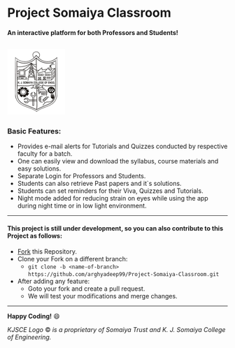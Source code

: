 # Project Somaiya Classroom
#### An interactive platform for both Professors and Students!
![Somaiya Classroom](/app/src/main/res/drawable/kjsce.png)
---

### Basic Features:
* Provides e-mail alerts for Tutorials and Quizzes conducted by respective faculty for a batch.
* One can easily view and download the syllabus, course materials and easy solutions.
* Separate Login for Professors and Students.
* Students can also retrieve Past papers and it`s solutions.
* Students can set reminders for their Viva, Quizzes and Tutorials.
* Night mode added for reducing strain on eyes while using the app during night time or in low light environment. 
---

#### This project is still under development, so you can also contribute to this Project as follows:
* [Fork](https://github.com/arghyadeep99/Project-Somaiya-Classroom) this Repository.
* Clone your Fork on a different branch:
	* `git clone -b <name-of-branch> https://github.com/arghyadeep99/Project-Somaiya-Classroom.git`
* After adding any feature:
	* Goto your fork and create a pull request.
	* We will test your modifications and merge changes.
---
**Happy Coding!** :smile:

_KJSCE Logo_ &copy; _is a proprietary of Somaiya Trust and K. J. Somaiya College of Engineering._
